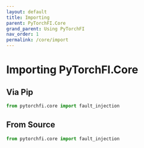 ```yaml
---
layout: default
title: Importing
parent: PyTorchFI.Core
grand_parent: Using PyTorchFI
nav_order: 1
permalink: /core/import
---
```


# Importing PyTorchFI.Core

## Via Pip

```python
from pytorchfi.core import fault_injection
```

## From Source

```python
from pytorchfi.core import fault_injection
```
